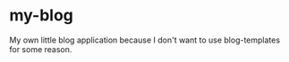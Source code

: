 # my-blog
My own little blog application because I don't want to use blog-templates for some reason.
